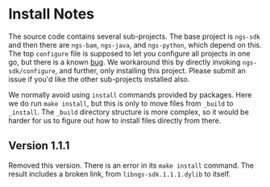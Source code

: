 # Install Notes
The source code contains several sub-projects. The base project is
`ngs-sdk` and then there are `ngs-bam`, `ngs-java`, and `ngs-python`,
which depend on this. The top `configure` file is supposed to let you
configure all projects in one go, but there is a known
[bug](https://github.com/ncbi/ngs/issues/1). We workaround this by
directly invoking `ngs-sdk/configure`, and further, only installing
this project. Please submit an issue if you'd like the other
sub-projects installed also.

We normally avoid using `install` commands provided by packages. Here
we do run `make install`, but this is only to move files from `_build`
to `_install`. The `_build` directory structure is more complex, so it
would be harder for us to figure out how to install files directly
from there.

## Version 1.1.1
Removed this version. There is an error in its `make install`
command. The result includes a broken link, from
`libngs-sdk.1.1.1.dylib` to itself.
